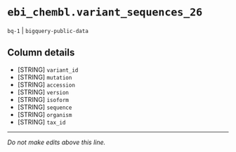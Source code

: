 # `ebi_chembl.variant_sequences_26`
`bq-1` | `bigquery-public-data`

## Column details
* [STRING]    `variant_id`
* [STRING]    `mutation`
* [STRING]    `accession`
* [STRING]    `version`
* [STRING]    `isoform`
* [STRING]    `sequence`
* [STRING]    `organism`
* [STRING]    `tax_id`

-------------------------------------------------------------------------------
*Do not make edits above this line.*
